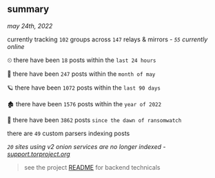 
## summary
_may 24th, 2022_

currently tracking `102` groups across `147` relays & mirrors - _`55` currently online_

⏲ there have been `18` posts within the `last 24 hours`

🦈 there have been `247` posts within the `month of may`

🪐 there have been `1072` posts within the `last 90 days`

🏚 there have been `1576` posts within the `year of 2022`

🦕 there have been `3862` posts `since the dawn of ransomwatch`

there are `49` custom parsers indexing posts

_`20` sites using v2 onion services are no longer indexed - [support.torproject.org](https://support.torproject.org/onionservices/v2-deprecation/)_

> see the project [README](https://github.com/joshhighet/ransomwatch#ransomwatch--) for backend technicals
